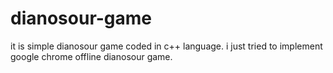 # dianosour-game
it is simple dianosour game coded in c++ language. 
i just tried to implement google chrome offline dianosour game.







































